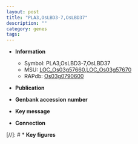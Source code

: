 ```yaml
---
layout: post
title: "PLA3,OsLBD3-7,OsLBD37"
description: ""
category: genes
tags: 
---
```


* **Information**  
    + Symbol: PLA3,OsLBD3-7,OsLBD37  
    + MSU: [LOC_Os03g57660](http://rice.uga.edu/cgi-bin/ORF_infopage.cgi?orf=LOC_Os03g57660),[LOC_Os03g57670](http://rice.uga.edu/cgi-bin/ORF_infopage.cgi?orf=LOC_Os03g57670)  
    + RAPdb: [Os03g0790600](http://rapdb.dna.affrc.go.jp/viewer/gbrowse_details/irgsp1?name=Os03g0790600)  

* **Publication**  

* **Genbank accession number**  

* **Key message**  

* **Connection**  

[//]: # * **Key figures**  


